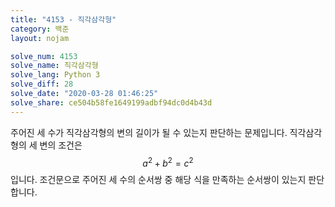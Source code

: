 ```yaml
---
title: "4153 - 직각삼각형"
category: 백준
layout: nojam

solve_num: 4153
solve_name: 직각삼각형
solve_lang: Python 3
solve_diff: 28
solve_date: "2020-03-28 01:46:25"
solve_share: ce504b58fe1649199adbf94dc0d4b43d
---
```


주어진 세 수가 직각삼각형의 변의 길이가 될 수 있는지 판단하는 문제입니다. 직각삼각형의 세 변의 조건은 $$a^2+b^2=c^2$$입니다. 조건문으로 주어진 세 수의 순서쌍 중 해당 식을 만족하는 순서쌍이 있는지 판단합니다.
